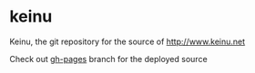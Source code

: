 keinu
=====	

Keinu, the git repository for the source of http://www.keinu.net

Check out [gh-pages](https://github.com/keinu/keinu/tree/gh-pages) branch for the deployed source
